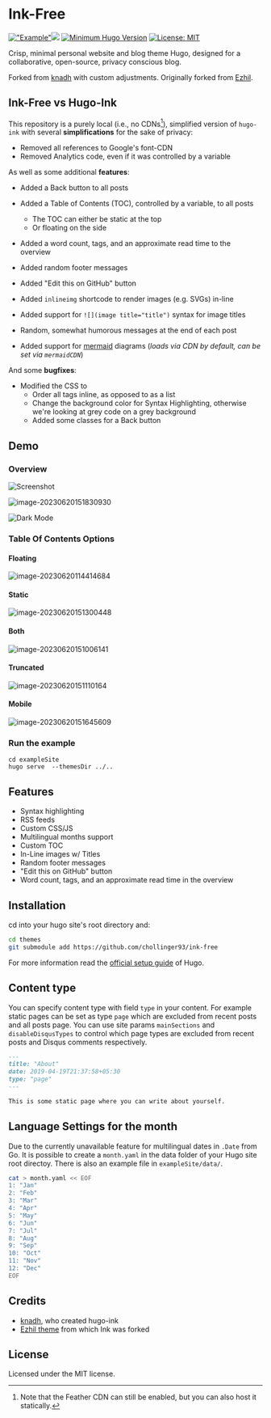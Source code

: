# Ink-Free

[!["Example"](images/shield-example.svg)](https://chollinger.com/blog)![](https://themes.gohugo.io/themes/ink-free/) [![Minimum Hugo Version](https://img.shields.io/static/v1?label=HUGO-version&message=>=0.87.0&color=blue&logo=hugo)](https://github.com/gohugoio/hugo/releases/tag/v0.87.0) [![License: MIT](https://img.shields.io/badge/License-MIT-yellow.svg)](https://opensource.org/licenses/MIT)

Crisp, minimal personal website and blog theme Hugo, designed for a collaborative, open-source, privacy conscious blog.

Forked from [knadh](https://github.com/knadh/hugo-ink) with custom adjustments. Originally forked from [Ezhil](https://github.com/vividvilla/ezhil).


## Ink-Free vs Hugo-Ink
This repository is a purely local (i.e., no CDNs[^1]), simplified version of `hugo-ink` with several **simplifications** for the sake of privacy:
- Removed all references to Google's font-CDN
- Removed Analytics code, even if it was controlled by a variable

As well as some additional **features**:
- Added a Back button to all posts
- Added a Table of Contents (TOC), controlled by a variable, to all posts
  - The TOC can either be static at the top
  - Or floating on the side

- Added a word count, tags, and an approximate read time to the overview
- Added random footer messages
- Added "Edit this on GitHub" button
- Added `inlineimg` shortcode to render images (e.g. SVGs) in-line
- Added support for `![](image title="title")` syntax for image titles
- Random, somewhat humorous messages at the end of each post
- Added support for [mermaid](https://mermaid.js.org/) diagrams (*loads via CDN by default, can be set via `mermaidCDN`*)

And some **bugfixes**:
- Modified the CSS to
  - Order all tags inline, as opposed to as a list
  - Change the background color for Syntax Highlighting, otherwise we're looking at grey code on a grey background
  - Added some classes for a Back button

## Demo

### Overview

![Screenshot](images/screenshot.png "Ink-Free theme")

![image-20230620151830930](images/screenshot2.png)

![Dark Mode](images/dark_mode.png "Dark mode")

### Table Of Contents Options

#### Floating

![image-20230620114414684](images/floating_toc.png)

#### Static

![image-20230620151300448](images/static_toc.png)

#### Both

![image-20230620151006141](images/both_toc.png)

#### Truncated

![image-20230620151110164](images/truncated_toc.png)

#### Mobile

![image-20230620151645609](images/mobile_toc.png)

### Run the example
```
cd exampleSite
hugo serve  --themesDir ../..
```

## Features
* Syntax highlighting
* RSS feeds
* Custom CSS/JS
* Multilingual months support
* Custom TOC
* In-Line images w/ Titles
* Random footer messages
* "Edit this on GitHub" button
* Word count, tags, and an approximate read time in the overview

## Installation

cd into your hugo site's root directory and:

```sh
cd themes
git submodule add https://github.com/chollinger93/ink-free
```

For more information read the [official setup guide](https://gohugo.io/overview/installing/) of Hugo.


## Content type

You can specify content type with field `type` in your content. For example static pages can be set as type `page` which are excluded from recent posts and all posts page. You can use site params `mainSections` and `disableDisqusTypes` to control which page types are excluded from recent posts and Disqus comments respectively.

```md
---
title: "About"
date: 2019-04-19T21:37:58+05:30
type: "page"
---

This is some static page where you can write about yourself.
```

## Language Settings for the month

Due to the currently unavailable feature for multilingual dates in ``.Date`` from
Go. It is possible to create a ``month.yaml`` in the data folder of your
Hugo site root directoy. There is also an example file in
``exampleSite/data/``.

```sh
cat > month.yaml << EOF
1: "Jan"
2: "Feb"
3: "Mar"
4: "Apr"
5: "May"
6: "Jun"
7: "Jul"
8: "Aug"
9: "Sep"
10: "Oct"
11: "Nov"
12: "Dec"
EOF
```

## Credits

* [knadh](https://github.com/knadh/hugo-ink), who created hugo-ink
* [Ezhil theme](https://github.com/vividvilla/ezhil) from which Ink was forked


## License
Licensed under the MIT license.

[^1]: Note that the Feather CDN can still be enabled, but you can also host it statically.
